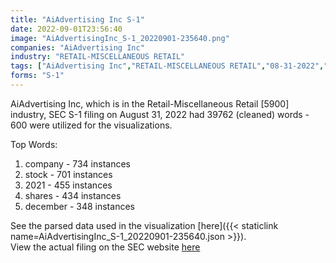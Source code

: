 ```yaml
---
title: "AiAdvertising Inc S-1"
date: 2022-09-01T23:56:40
image: "AiAdvertisingInc_S-1_20220901-235640.png"
companies: "AiAdvertising Inc"
industry: "RETAIL-MISCELLANEOUS RETAIL"
tags: ["AiAdvertising Inc","RETAIL-MISCELLANEOUS RETAIL","08-31-2022","S-1"]
forms: "S-1"
---
```

AiAdvertising Inc, which is in the Retail-Miscellaneous Retail [5900] industry, SEC S-1 filing on August 31, 2022 had 39762 (cleaned) words - 600 were utilized for the visualizations.

Top Words:
1. company - 734 instances
2. stock - 701 instances
3. 2021 - 455 instances
4. shares - 434 instances
5. december - 348 instances


See the parsed data used in the visualization [here]({{< staticlink name=AiAdvertisingInc_S-1_20220901-235640.json >}}).  
View the actual filing on the SEC website [here](https://www.sec.gov/Archives/edgar/data/743758/0001213900-22-052599.txt)